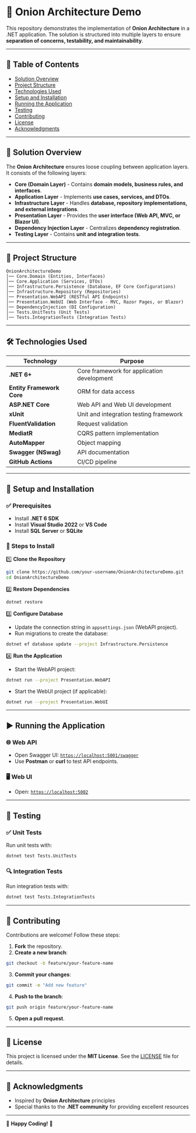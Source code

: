 # 📌 Onion Architecture Demo

This repository demonstrates the implementation of **Onion Architecture** in a .NET application. The solution is structured into multiple layers to ensure **separation of concerns, testability, and maintainability**.

---

## 📜 Table of Contents

- [Solution Overview](#solution-overview)
- [Project Structure](#project-structure)
- [Technologies Used](#technologies-used)
- [Setup and Installation](#setup-and-installation)
- [Running the Application](#running-the-application)
- [Testing](#testing)
- [Contributing](#contributing)
- [License](#license)
- [Acknowledgments](#acknowledgments)

---

## 🎯 Solution Overview

The **Onion Architecture** ensures loose coupling between application layers. It consists of the following layers:

- **Core (Domain Layer)** - Contains **domain models, business rules, and interfaces**.
- **Application Layer** - Implements **use cases, services, and DTOs**.
- **Infrastructure Layer** - Handles **database, repository implementations, and external integrations**.
- **Presentation Layer** - Provides the **user interface (Web API, MVC, or Blazor UI)**.
- **Dependency Injection Layer** - Centralizes **dependency registration**.
- **Testing Layer** - Contains **unit and integration tests**.

---

## 📂 Project Structure

```
OnionArchitectureDemo
│── Core.Domain (Entities, Interfaces)
│── Core.Application (Services, DTOs)
│── Infrastructure.Persistence (Database, EF Core Configurations)
│── Infrastructure.Repository (Repositories)
│── Presentation.WebAPI (RESTful API Endpoints)
│── Presentation.WebUI (Web Interface - MVC, Razor Pages, or Blazor)
│── DependencyInjection (DI Configuration)
│── Tests.UnitTests (Unit Tests)
│── Tests.IntegrationTests (Integration Tests)
```

---

## 🛠 Technologies Used

| Technology | Purpose |
|------------|---------|
| **.NET 6+** | Core framework for application development |
| **Entity Framework Core** | ORM for data access |
| **ASP.NET Core** | Web API and Web UI development |
| **xUnit** | Unit and integration testing framework |
| **FluentValidation** | Request validation |
| **MediatR** | CQRS pattern implementation |
| **AutoMapper** | Object mapping |
| **Swagger (NSwag)** | API documentation |
| **GitHub Actions** | CI/CD pipeline |

---

## 🚀 Setup and Installation

### ✅ Prerequisites

- Install **.NET 6 SDK**
- Install **Visual Studio 2022** or **VS Code**
- Install **SQL Server** or **SQLite**

### 🔧 Steps to Install

1️⃣ **Clone the Repository**
```sh
git clone https://github.com/your-username/OnionArchitectureDemo.git
cd OnionArchitectureDemo
```

2️⃣ **Restore Dependencies**
```sh
dotnet restore
```

3️⃣ **Configure Database**
- Update the connection string in `appsettings.json` (WebAPI project).
- Run migrations to create the database:
```sh
dotnet ef database update --project Infrastructure.Persistence
```

4️⃣ **Run the Application**

- Start the WebAPI project:
```sh
dotnet run --project Presentation.WebAPI
```
- Start the WebUI project (if applicable):
```sh
dotnet run --project Presentation.WebUI
```

---

## ▶ Running the Application

### 🌐 Web API
- Open Swagger UI: [`https://localhost:5001/swagger`](https://localhost:5001/swagger)
- Use **Postman** or **curl** to test API endpoints.

### 🖥 Web UI
- Open: [`https://localhost:5002`](https://localhost:5002)

---

## 🧪 Testing

### ✅ Unit Tests
Run unit tests with:
```sh
dotnet test Tests.UnitTests
```

### 🔍 Integration Tests
Run integration tests with:
```sh
dotnet test Tests.IntegrationTests
```

---

## 🤝 Contributing

Contributions are welcome! Follow these steps:

1. **Fork** the repository.
2. **Create a new branch**:
```sh
git checkout -b feature/your-feature-name
```
3. **Commit your changes**:
```sh
git commit -m "Add new feature"
```
4. **Push to the branch**:
```sh
git push origin feature/your-feature-name
```
5. **Open a pull request**.

---

## 📜 License

This project is licensed under the **MIT License**. See the [LICENSE](LICENSE) file for details.

---

## 🙏 Acknowledgments

- Inspired by **Onion Architecture** principles
- Special thanks to the **.NET community** for providing excellent resources

---

🚀 **Happy Coding!** 🎉
